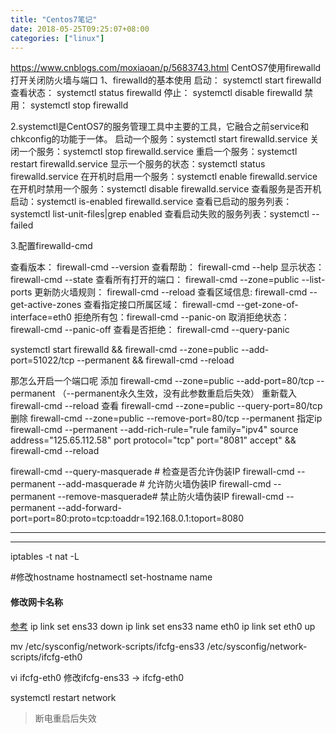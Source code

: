 ```yaml
---
title: "Centos7笔记"
date: 2018-05-25T09:25:07+08:00
categories: ["linux"]
---
```


https://www.cnblogs.com/moxiaoan/p/5683743.html
CentOS7使用firewalld打开关闭防火墙与端口
1、firewalld的基本使用
启动： systemctl start firewalld
查看状态： systemctl status firewalld 
停止： systemctl disable firewalld
禁用： systemctl stop firewalld
 
2.systemctl是CentOS7的服务管理工具中主要的工具，它融合之前service和chkconfig的功能于一体。
启动一个服务：systemctl start firewalld.service
关闭一个服务：systemctl stop firewalld.service
重启一个服务：systemctl restart firewalld.service
显示一个服务的状态：systemctl status firewalld.service
在开机时启用一个服务：systemctl enable firewalld.service
在开机时禁用一个服务：systemctl disable firewalld.service
查看服务是否开机启动：systemctl is-enabled firewalld.service
查看已启动的服务列表：systemctl list-unit-files|grep enabled
查看启动失败的服务列表：systemctl --failed

3.配置firewalld-cmd

查看版本： firewall-cmd --version
查看帮助： firewall-cmd --help
显示状态： firewall-cmd --state
查看所有打开的端口： firewall-cmd --zone=public --list-ports
更新防火墙规则： firewall-cmd --reload
查看区域信息:  firewall-cmd --get-active-zones
查看指定接口所属区域： firewall-cmd --get-zone-of-interface=eth0
拒绝所有包：firewall-cmd --panic-on
取消拒绝状态： firewall-cmd --panic-off
查看是否拒绝： firewall-cmd --query-panic


systemctl start firewalld && firewall-cmd --zone=public --add-port=51022/tcp --permanent  && firewall-cmd --reload

那怎么开启一个端口呢
添加
firewall-cmd --zone=public --add-port=80/tcp --permanent    （--permanent永久生效，没有此参数重启后失效）
重新载入
firewall-cmd --reload
查看
firewall-cmd --zone=public --query-port=80/tcp
删除
firewall-cmd --zone=public --remove-port=80/tcp --permanent
指定ip
firewall-cmd --permanent --add-rich-rule="rule family="ipv4" source address="125.65.112.58" port protocol="tcp" port="8081" accept" && firewall-cmd --reload


firewall-cmd --query-masquerade # 检查是否允许伪装IP
firewall-cmd --permanent --add-masquerade # 允许防火墙伪装IP
firewall-cmd --permanent --remove-masquerade# 禁止防火墙伪装IP
firewall-cmd --permanent --add-forward-port=port=80:proto=tcp:toaddr=192.168.0.1:toport=8080

---------------------

---------------------
iptables -t nat -L

#修改hostname
hostnamectl set-hostname name

#### 修改网卡名称
[参考](https://unix.stackexchange.com/questions/205010/centos-7-rename-network-interface-without-rebooting)
ip link set ens33 down
ip link set ens33 name eth0
ip link set eth0 up

mv /etc/sysconfig/network-scripts/ifcfg-ens33 /etc/sysconfig/network-scripts/ifcfg-eth0

vi ifcfg-eth0
修改ifcfg-ens33 -> ifcfg-eth0

systemctl restart network

> 断电重启后失效